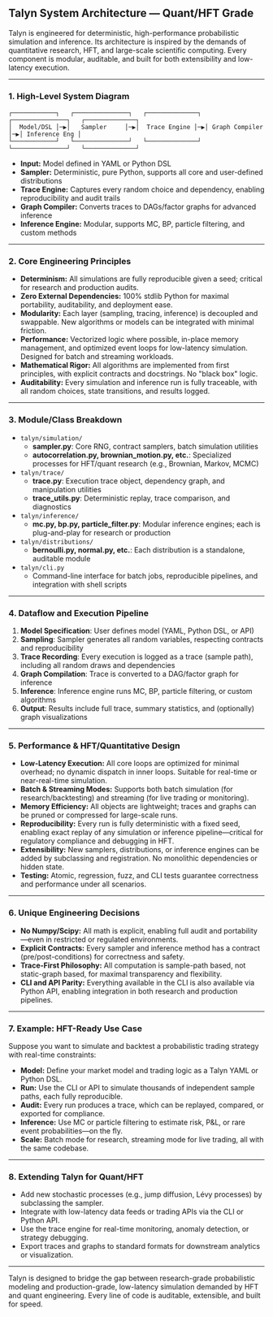 ## Talyn System Architecture — Quant/HFT Grade

Talyn is engineered for deterministic, high-performance probabilistic simulation and inference. Its architecture is inspired by the demands of quantitative research, HFT, and large-scale scientific computing. Every component is modular, auditable, and built for both extensibility and low-latency execution.

---

### 1. High-Level System Diagram

```
┌────────────┐   ┌───────────────┐   ┌──────────────┐   ┌───────────────┐   ┌──────────────┐
│  Model/DSL │─▶│   Sampler     │─▶│  Trace Engine │─▶│ Graph Compiler │─▶│ Inference Eng │
└────────────┘   └───────────────┘   └──────────────┘   └───────────────┘   └──────────────┘
```
- **Input:** Model defined in YAML or Python DSL
- **Sampler:** Deterministic, pure Python, supports all core and user-defined distributions
- **Trace Engine:** Captures every random choice and dependency, enabling reproducibility and audit trails
- **Graph Compiler:** Converts traces to DAGs/factor graphs for advanced inference
- **Inference Engine:** Modular, supports MC, BP, particle filtering, and custom methods

---

### 2. Core Engineering Principles

- **Determinism:** All simulations are fully reproducible given a seed; critical for research and production audits.
- **Zero External Dependencies:** 100% stdlib Python for maximal portability, auditability, and deployment ease.
- **Modularity:** Each layer (sampling, tracing, inference) is decoupled and swappable. New algorithms or models can be integrated with minimal friction.
- **Performance:** Vectorized logic where possible, in-place memory management, and optimized event loops for low-latency simulation. Designed for batch and streaming workloads.
- **Mathematical Rigor:** All algorithms are implemented from first principles, with explicit contracts and docstrings. No "black box" logic.
- **Auditability:** Every simulation and inference run is fully traceable, with all random choices, state transitions, and results logged.

---

### 3. Module/Class Breakdown

- `talyn/simulation/`
  - **sampler.py**: Core RNG, contract samplers, batch simulation utilities
  - **autocorrelation.py, brownian_motion.py, etc.**: Specialized processes for HFT/quant research (e.g., Brownian, Markov, MCMC)
- `talyn/trace/`
  - **trace.py**: Execution trace object, dependency graph, and manipulation utilities
  - **trace_utils.py**: Deterministic replay, trace comparison, and diagnostics
- `talyn/inference/`
  - **mc.py, bp.py, particle_filter.py**: Modular inference engines; each is plug-and-play for research or production
- `talyn/distributions/`
  - **bernoulli.py, normal.py, etc.**: Each distribution is a standalone, auditable module
- `talyn/cli.py`
  - Command-line interface for batch jobs, reproducible pipelines, and integration with shell scripts

---

### 4. Dataflow and Execution Pipeline

1. **Model Specification**: User defines model (YAML, Python DSL, or API)
2. **Sampling**: Sampler generates all random variables, respecting contracts and reproducibility
3. **Trace Recording**: Every execution is logged as a trace (sample path), including all random draws and dependencies
4. **Graph Compilation**: Trace is converted to a DAG/factor graph for inference
5. **Inference**: Inference engine runs MC, BP, particle filtering, or custom algorithms
6. **Output**: Results include full trace, summary statistics, and (optionally) graph visualizations

---

### 5. Performance & HFT/Quantitative Design

- **Low-Latency Execution:** All core loops are optimized for minimal overhead; no dynamic dispatch in inner loops. Suitable for real-time or near-real-time simulation.
- **Batch & Streaming Modes:** Supports both batch simulation (for research/backtesting) and streaming (for live trading or monitoring).
- **Memory Efficiency:** All objects are lightweight; traces and graphs can be pruned or compressed for large-scale runs.
- **Reproducibility:** Every run is fully deterministic with a fixed seed, enabling exact replay of any simulation or inference pipeline—critical for regulatory compliance and debugging in HFT.
- **Extensibility:** New samplers, distributions, or inference engines can be added by subclassing and registration. No monolithic dependencies or hidden state.
- **Testing:** Atomic, regression, fuzz, and CLI tests guarantee correctness and performance under all scenarios.

---

### 6. Unique Engineering Decisions

- **No Numpy/Scipy:** All math is explicit, enabling full audit and portability—even in restricted or regulated environments.
- **Explicit Contracts:** Every sampler and inference method has a contract (pre/post-conditions) for correctness and safety.
- **Trace-First Philosophy:** All computation is sample-path based, not static-graph based, for maximal transparency and flexibility.
- **CLI and API Parity:** Everything available in the CLI is also available via Python API, enabling integration in both research and production pipelines.

---

### 7. Example: HFT-Ready Use Case

Suppose you want to simulate and backtest a probabilistic trading strategy with real-time constraints:
- **Model:** Define your market model and trading logic as a Talyn YAML or Python DSL.
- **Run:** Use the CLI or API to simulate thousands of independent sample paths, each fully reproducible.
- **Audit:** Every run produces a trace, which can be replayed, compared, or exported for compliance.
- **Inference:** Use MC or particle filtering to estimate risk, P&L, or rare event probabilities—on the fly.
- **Scale:** Batch mode for research, streaming mode for live trading, all with the same codebase.

---

### 8. Extending Talyn for Quant/HFT

- Add new stochastic processes (e.g., jump diffusion, Lévy processes) by subclassing the sampler.
- Integrate with low-latency data feeds or trading APIs via the CLI or Python API.
- Use the trace engine for real-time monitoring, anomaly detection, or strategy debugging.
- Export traces and graphs to standard formats for downstream analytics or visualization.

---

Talyn is designed to bridge the gap between research-grade probabilistic modeling and production-grade, low-latency simulation demanded by HFT and quant engineering. Every line of code is auditable, extensible, and built for speed.
